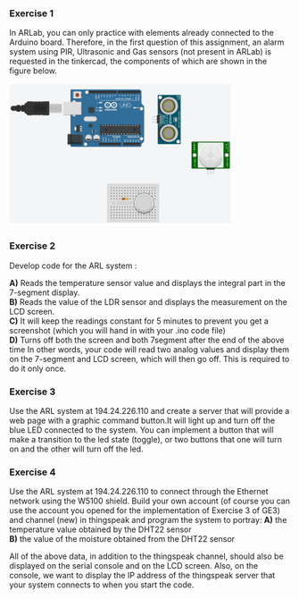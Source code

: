 
### Exercise 1
In ARLab, you can only practice with elements already connected to the Arduino board. Therefore, in the first question of this assignment, an alarm system using PIR, Ultrasonic and Gas sensors (not present in ARLab) is requested in the tinkercad, the components of which are shown in the figure below.

![alt text](https://github.com/ioankats93/Hellenic_Open_University_Msc/blob/master/Fourth_Assignment/readme_images/Screen%20Shot%202019-05-03%20at%2017.55.52.png)



### Exercise 2
Develop code for the ARL system :

__A)__ Reads the temperature sensor value and displays the integral part in the 7-segment display.  
__B)__ Reads the value of the LDR sensor and displays the measurement on the LCD screen.    
__C)__ It will keep the readings constant for 5 minutes to prevent you get a screenshot (which you will hand in with your .ino code file)   
__D)__ Turns off both the screen and both 7segment after the end of the above time
In other words, your code will read two analog values ​​and display them on the 7-segment and LCD screen, which will then go off. This is required to do it only once.  


### Exercise 3
Use the ARL system at 194.24.226.110 and create a server that will provide a web page with a graphic command button.It will light up and turn off the blue LED connected to the system. You can implement a button that will make a transition to the led state (toggle), or two buttons that one will turn on and the other will turn off the led.

### Exercise 4
Use the ARL system at 194.24.226.110 to connect through the Ethernet network using the W5100 shield. Build your own account (of course you can use the account you opened for the implementation of Exercise 3 of GE3) and channel (new) in thingspeak and program the system to portray:
__A)__ the temperature value obtained by the DHT22 sensor   
__B)__ the value of the moisture obtained from the DHT22 sensor 

All of the above data, in addition to the thingspeak channel, should also be displayed on the serial console and on the LCD screen. Also, on the console, we want to display the IP address of the thingspeak server that your system connects to when you start the code.